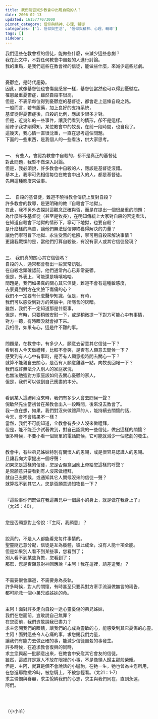 ```yaml
---
title: 我們能否減少教會中出現自殺的人？
date: 2006-02-13
updated: 1615777073000
pixnet_category: 信仰與精神、心理、輔導
categories: ['1. 信仰與生活', '信仰與精神、心理、輔導']
tags: []
sidebar: 
---
```


<p>我們這些在教會裡的信徒，能做些什麼，來減少這些悲劇？<br/>
我在此文中，不對任何教會中自殺的人進行討論。<br/>
我的重點，是我們這些在教會裡的信徒，能做些什麼，來減少這些悲劇。</p>
<p><br/>
憂鬱症，是時代趨勢。<br/>
因此，就像基督徒也會傷風感冒一樣，基督徒當然也可以得到憂鬱症。<br/>
罹患嚴重憂鬱症，雖然自殺率很高，<br/>
但是，不表示每位得到憂鬱症的基督徒，都會走上這條自殺之路。<br/>
一般而言，若有服藥，加上良好的支持系統，<br/>
基督徒得憂鬱症後，自殺的比例，應該少很多才對。<br/>
但是，近幾年的一些事件，讓我們看到的情形，卻不是這樣。<br/>
前陣子我才剛得知，某位教會中的牧長，在前一段時間，也自殺了。<br/>
這幾天，我心情一直很沈重，一直在思考這個問題。<br/>
下面的一些東西，是我個人的一些看法，供大家思考。</p>
<p><br/>
一、 有些人，會認為教會中自殺的，都不是真正的基督徒<br/>
對此問題，我暫不做深入討論。<br/>
但是，我必須說，許多教會中自殺的人，應該是基督徒沒錯。<br/>
基本上，我寧可先相信每位在教會中出入的人，都是基督徒。<br/>
先用這種態度來做事。</p>
<p><br/>
二、 自殺的基督徒，難道不曉得教會傳統上反對自殺？<br/>
許多教會的教導，是更明確的教『自殺會下地獄』。<br/>
在此，我不另外去探討這觀念正確與否，而是在提出一個很嚴重的問題：<br/>
為什麼許多基督徒（甚至是牧長），在明知傳統上大家對自殺的否定看法，<br/>
在知道自殺會下地獄的情形下，寧可下地獄，也要自殺？<br/>
是什麼樣的痛苦，讓他們無法從信仰終獲得解決的力量？<br/>
讓他們寧可冒下地獄、永生受苦的危險，寧可用自殺來解決事情？<br/>
更讓我戰慄的是，當他們打算自殺後，有沒有家人或其它信徒發現？</p>
<p><br/>
三、 我們真的關心其它信徒嗎？<br/>
自殺的人，通常都會發出一些異常訊號。<br/>
在自殺念頭確認前，他們通常內心已非常憂鬱。<br/>
但是，外表上，可能還是嘻嘻哈哈。<br/>
問題是，我們如果真的關心其它信徒，難道不會有這種敏感度，<br/>
去察覺到對方在笑臉下傷痛的心？<br/>
我們不一定要有什麼醫學知識，但是，有時，<br/>
我們可以感受到對方的笑臉中，所隱含的灰暗。<br/>
雖然，我們不一定知道那是什麼事，<br/>
但是，有時，只要稍微安慰一下，或是稍微提一下對方可能心中有事情，<br/>
對方一聽，有時眼淚就會掉下來。<br/>
我相信，如果有心，這是件不難的事。</p>
<p><br/>
問題是，在教會中，有多少人，願意去留意其它信徒一下？<br/>
看到有人今天做禮拜，比較不會笑，是否有人願意去問候一下？<br/>
感受到有人心中有事時，是否有人願意撥時間去關心一下？<br/>
就算不能親自去關心，是否有人願意雞婆一點，向牧長回報一下？<br/>
我們或許無法介入別人的家庭狀況，<br/>
也無法勉強對方家庭該如何去關心憂鬱的家人，<br/>
但是，我們可以做到自己應盡的本分。</p>
<p><br/>
看到某人這禮拜沒來時，我們有多少人會去問候一聲？<br/>
倪敏然先生當初曾在某教會出入一段時間，後來沒去教會了。<br/>
我一直在想，如果，我們對沒來做禮拜的人，能持續去關懷的話，<br/>
今天，會不會結果不一樣？<br/>
當然，我們不可能知道，全教會有多少人沒來做禮拜，<br/>
但是，能不能至少試著做到，對自己認識的一些信徒，做出這樣的關懷？<br/>
很多時候，不要小看一個簡單的電話問候，它可能就減少一個悲劇的發生。</p>
<p><br/>
教會中，有些弟兄姊妹特別有關懷人的恩賜，或是很容易認識人的恩賜。<br/>
且讓我向大家提出一個呼聲：<br/>
如果您是這樣的信徒，您是否願意回應上帝給您這樣的呼聲？<br/>
是否願意只要看到有人沒來做禮拜，<br/>
就自己去問候，或通知其它人問候沒來的信徒一聲？<br/>
就算找不到其它人，您是否願意通知牧長一下？</p>
<p><br/>
『這些事你們既做在我這弟兄中一個最小的身上，就是做在我身上了』<br/>
（太25：40）。</p>
<p><br/>
您是否願意對上帝說：『主阿，我願意』？</p>
<p><br/>
說真的，不是人人都能看見每件事情的。<br/>
聖靈隨己意分配，信徒是互為肢體，彼此成全，沒有人能十項全能。<br/>
但是如果別人看不到某些事，您看到了；<br/>
別人看不到某些負擔，您看到了；<br/>
那麼，您是否願意對神回應說『主阿！我在這裡，請差遣我』？</p>
<p><br/>
不需要很會講道，不需要身為長執，<br/>
許多時候，對人的關懷，有時甚至只要與對方牽手流淚做無言的禱告，<br/>
都可能救一個小弟兄或姊妹的命。</p>
<p><br/>
主阿！面對許多走向自殺一途心靈憂傷的弟兄姊妹，<br/>
我們在您面前，豈敢說自己無罪？<br/>
在您面前，我們豈敢說我已盡力？<br/>
求主您開我們的眼睛，讓我們的心成為靈敏的心，能感受到其它憂傷的心靈。<br/>
主阿！面對這些令人心痛的事，求您賜我們力量，<br/>
讓我們有能力去做正確的事，能減少信徒自殺的事發生。<br/>
許多時候，在追求教會復興的同時，<br/>
求主您興起一批願意出來，在教會中安慰其它會友的信徒。<br/>
雖然，這或許是眾人不放在眼裡的小事，不是像領人歸主那般榮耀。<br/>
但是，主阿，就算是個不會說話的小驢駒，在牠一生，牠也曾為主您所用，<br/>
在您進耶路撒冷時，被您騎上，不被您輕看。（太21：1-7）<br/>
求主憐憫與眷顧，求主悅納我們的心志，求主與我們同在，直到永遠，<br/>
阿們。</p>
<p> </p>
<p><br/>
（小小羊）</p>
